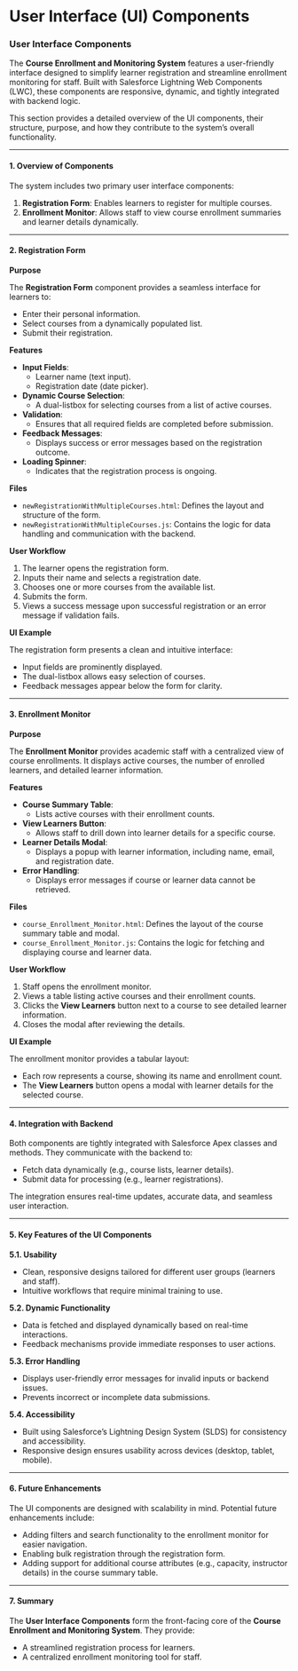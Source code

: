 # User Interface (UI) Components

### **User Interface Components**

The **Course Enrollment and Monitoring System** features a user-friendly interface designed to simplify learner registration and streamline enrollment monitoring for staff. Built with Salesforce Lightning Web Components (LWC), these components are responsive, dynamic, and tightly integrated with backend logic.

This section provides a detailed overview of the UI components, their structure, purpose, and how they contribute to the system’s overall functionality.

***

#### **1. Overview of Components**

The system includes two primary user interface components:

1. **Registration Form**: Enables learners to register for multiple courses.
2. **Enrollment Monitor**: Allows staff to view course enrollment summaries and learner details dynamically.

***

#### **2. Registration Form**

**Purpose**

The **Registration Form** component provides a seamless interface for learners to:

* Enter their personal information.
* Select courses from a dynamically populated list.
* Submit their registration.

**Features**

* **Input Fields**:
  * Learner name (text input).
  * Registration date (date picker).
* **Dynamic Course Selection**:
  * A dual-listbox for selecting courses from a list of active courses.
* **Validation**:
  * Ensures that all required fields are completed before submission.
* **Feedback Messages**:
  * Displays success or error messages based on the registration outcome.
* **Loading Spinner**:
  * Indicates that the registration process is ongoing.

**Files**

* `newRegistrationWithMultipleCourses.html`: Defines the layout and structure of the form.
* `newRegistrationWithMultipleCourses.js`: Contains the logic for data handling and communication with the backend.

**User Workflow**

1. The learner opens the registration form.
2. Inputs their name and selects a registration date.
3. Chooses one or more courses from the available list.
4. Submits the form.
5. Views a success message upon successful registration or an error message if validation fails.

**UI Example**

The registration form presents a clean and intuitive interface:

* Input fields are prominently displayed.
* The dual-listbox allows easy selection of courses.
* Feedback messages appear below the form for clarity.

***

#### **3. Enrollment Monitor**

**Purpose**

The **Enrollment Monitor** provides academic staff with a centralized view of course enrollments. It displays active courses, the number of enrolled learners, and detailed learner information.

**Features**

* **Course Summary Table**:
  * Lists active courses with their enrollment counts.
* **View Learners Button**:
  * Allows staff to drill down into learner details for a specific course.
* **Learner Details Modal**:
  * Displays a popup with learner information, including name, email, and registration date.
* **Error Handling**:
  * Displays error messages if course or learner data cannot be retrieved.

**Files**

* `course_Enrollment_Monitor.html`: Defines the layout of the course summary table and modal.
* `course_Enrollment_Monitor.js`: Contains the logic for fetching and displaying course and learner data.

**User Workflow**

1. Staff opens the enrollment monitor.
2. Views a table listing active courses and their enrollment counts.
3. Clicks the **View Learners** button next to a course to see detailed learner information.
4. Closes the modal after reviewing the details.

**UI Example**

The enrollment monitor provides a tabular layout:

* Each row represents a course, showing its name and enrollment count.
* The **View Learners** button opens a modal with learner details for the selected course.

***

#### **4. Integration with Backend**

Both components are tightly integrated with Salesforce Apex classes and methods. They communicate with the backend to:

* Fetch data dynamically (e.g., course lists, learner details).
* Submit data for processing (e.g., learner registrations).

The integration ensures real-time updates, accurate data, and seamless user interaction.

***

#### **5. Key Features of the UI Components**

**5.1. Usability**

* Clean, responsive designs tailored for different user groups (learners and staff).
* Intuitive workflows that require minimal training to use.

**5.2. Dynamic Functionality**

* Data is fetched and displayed dynamically based on real-time interactions.
* Feedback mechanisms provide immediate responses to user actions.

**5.3. Error Handling**

* Displays user-friendly error messages for invalid inputs or backend issues.
* Prevents incorrect or incomplete data submissions.

**5.4. Accessibility**

* Built using Salesforce’s Lightning Design System (SLDS) for consistency and accessibility.
* Responsive design ensures usability across devices (desktop, tablet, mobile).

***

#### **6. Future Enhancements**

The UI components are designed with scalability in mind. Potential future enhancements include:

* Adding filters and search functionality to the enrollment monitor for easier navigation.
* Enabling bulk registration through the registration form.
* Adding support for additional course attributes (e.g., capacity, instructor details) in the course summary table.

***

#### **7. Summary**

The **User Interface Components** form the front-facing core of the **Course Enrollment and Monitoring System**. They provide:

* A streamlined registration process for learners.
* A centralized enrollment monitoring tool for staff.


